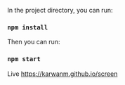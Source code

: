 In the project directory, you can run:

### `npm install`

Then you can run:

### `npm start`

Live https://karwanm.github.io/screen
